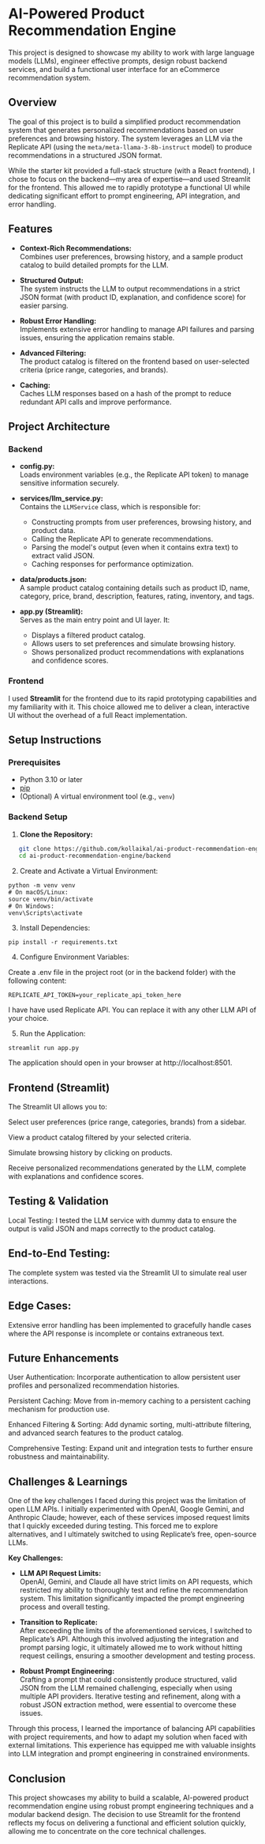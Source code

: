 
# AI-Powered Product Recommendation Engine

This project is designed to showcase my ability to work with large language models (LLMs), engineer effective prompts, design robust backend services, and build a functional user interface for an eCommerce recommendation system.

## Overview

The goal of this project is to build a simplified product recommendation system that generates personalized recommendations based on user preferences and browsing history. The system leverages an LLM via the Replicate API (using the `meta/meta-llama-3-8b-instruct` model) to produce recommendations in a structured JSON format.

While the starter kit provided a full-stack structure (with a React frontend), I chose to focus on the backend—my area of expertise—and used Streamlit for the frontend. This allowed me to rapidly prototype a functional UI while dedicating significant effort to prompt engineering, API integration, and error handling.

## Features

- **Context-Rich Recommendations:**  
  Combines user preferences, browsing history, and a sample product catalog to build detailed prompts for the LLM.
  
- **Structured Output:**  
  The system instructs the LLM to output recommendations in a strict JSON format (with product ID, explanation, and confidence score) for easier parsing.

- **Robust Error Handling:**  
  Implements extensive error handling to manage API failures and parsing issues, ensuring the application remains stable.

- **Advanced Filtering:**  
  The product catalog is filtered on the frontend based on user-selected criteria (price range, categories, and brands).

- **Caching:**  
  Caches LLM responses based on a hash of the prompt to reduce redundant API calls and improve performance.

## Project Architecture

### Backend

- **config.py:**  
  Loads environment variables (e.g., the Replicate API token) to manage sensitive information securely.

- **services/llm_service.py:**  
  Contains the `LLMService` class, which is responsible for:
  - Constructing prompts from user preferences, browsing history, and product data.
  - Calling the Replicate API to generate recommendations.
  - Parsing the model's output (even when it contains extra text) to extract valid JSON.
  - Caching responses for performance optimization.

- **data/products.json:**  
  A sample product catalog containing details such as product ID, name, category, price, brand, description, features, rating, inventory, and tags.

- **app.py (Streamlit):**  
  Serves as the main entry point and UI layer. It:
  - Displays a filtered product catalog.
  - Allows users to set preferences and simulate browsing history.
  - Shows personalized product recommendations with explanations and confidence scores.

### Frontend

I used **Streamlit** for the frontend due to its rapid prototyping capabilities and my familiarity with it. This choice allowed me to deliver a clean, interactive UI without the overhead of a full React implementation.


## Setup Instructions

### Prerequisites

- Python 3.10 or later
- [pip](https://pip.pypa.io/en/stable/)
- (Optional) A virtual environment tool (e.g., `venv`)

### Backend Setup

1. **Clone the Repository:**
```bash
   git clone https://github.com/kollaikal/ai-product-recommendation-engine.git
   cd ai-product-recommendation-engine/backend
```
2. Create and Activate a Virtual Environment:
```
python -m venv venv
# On macOS/Linux:
source venv/bin/activate
# On Windows:
venv\Scripts\activate
```
3. Install Dependencies:
```
pip install -r requirements.txt
```
4. Configure Environment Variables:

Create a .env file in the project root (or in the backend folder) with the following content:
```
REPLICATE_API_TOKEN=your_replicate_api_token_here
```
I have have used Replicate API. You can replace it with any other LLM API of your choice. 

5. Run the Application:
```
streamlit run app.py
```
The application should open in your browser at http://localhost:8501.

## Frontend (Streamlit)
The Streamlit UI allows you to:

Select user preferences (price range, categories, brands) from a sidebar.

View a product catalog filtered by your selected criteria.

Simulate browsing history by clicking on products.

Receive personalized recommendations generated by the LLM, complete with explanations and confidence scores.

## Testing & Validation
Local Testing:
I tested the LLM service with dummy data to ensure the output is valid JSON and maps correctly to the product catalog.

## End-to-End Testing:
The complete system was tested via the Streamlit UI to simulate real user interactions.

## Edge Cases:
Extensive error handling has been implemented to gracefully handle cases where the API response is incomplete or contains extraneous text.

## Future Enhancements
User Authentication:
Incorporate authentication to allow persistent user profiles and personalized recommendation histories.

Persistent Caching:
Move from in-memory caching to a persistent caching mechanism for production use.

Enhanced Filtering & Sorting:
Add dynamic sorting, multi-attribute filtering, and advanced search features to the product catalog.

Comprehensive Testing:
Expand unit and integration tests to further ensure robustness and maintainability.

## Challenges & Learnings

One of the key challenges I faced during this project was the limitation of open LLM APIs. I initially experimented with OpenAI, Google Gemini, and Anthropic Claude; however, each of these services imposed request limits that I quickly exceeded during testing. This forced me to explore alternatives, and I ultimately switched to using Replicate’s free, open-source LLMs.

**Key Challenges:**

- **LLM API Request Limits:**  
  OpenAI, Gemini, and Claude all have strict limits on API requests, which restricted my ability to thoroughly test and refine the recommendation system. This limitation significantly impacted the prompt engineering process and overall testing.

- **Transition to Replicate:**  
  After exceeding the limits of the aforementioned services, I switched to Replicate’s API. Although this involved adjusting the integration and prompt parsing logic, it ultimately allowed me to work without hitting request ceilings, ensuring a smoother development and testing process.

- **Robust Prompt Engineering:**  
  Crafting a prompt that could consistently produce structured, valid JSON from the LLM remained challenging, especially when using multiple API providers. Iterative testing and refinement, along with a robust JSON extraction method, were essential to overcome these issues.

Through this process, I learned the importance of balancing API capabilities with project requirements, and how to adapt my solution when faced with external limitations. This experience has equipped me with valuable insights into LLM integration and prompt engineering in constrained environments.

## Conclusion
This project showcases my ability to build a scalable, AI-powered product recommendation engine using robust prompt engineering techniques and a modular backend design. The decision to use Streamlit for the frontend reflects my focus on delivering a functional and efficient solution quickly, allowing me to concentrate on the core technical challenges.

